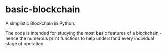 # basic-blockchain

A simplistic Blockchain in Python. 

The code is intended for studying the most basic features of a blockchain - hence the numerous print functions to help understand every individual stage of operation.  
